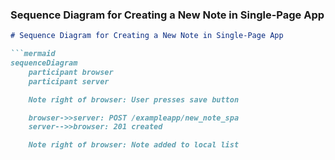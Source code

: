 ### Sequence Diagram for Creating a New Note in Single-Page App

```markdown
# Sequence Diagram for Creating a New Note in Single-Page App

```mermaid
sequenceDiagram
    participant browser
    participant server

    Note right of browser: User presses save button

    browser->>server: POST /exampleapp/new_note_spa
    server-->>browser: 201 created

    Note right of browser: Note added to local list
